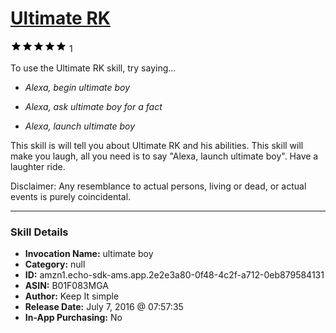 # [Ultimate RK](http://alexa.amazon.com/#skills/amzn1.echo-sdk-ams.app.2e2e3a80-0f48-4c2f-a712-0eb879584131)
![5 stars](../../images/ic_star_black_18dp_1x.png)![5 stars](../../images/ic_star_black_18dp_1x.png)![5 stars](../../images/ic_star_black_18dp_1x.png)![5 stars](../../images/ic_star_black_18dp_1x.png)![5 stars](../../images/ic_star_black_18dp_1x.png) 1

To use the Ultimate RK skill, try saying...

* *Alexa, begin ultimate boy*

* *Alexa, ask ultimate boy for a fact*

* *Alexa, launch ultimate boy*

This  skill is will tell you about Ultimate RK and his abilities.  This skill will make you laugh, all you need is to say "Alexa, launch ultimate boy". Have a laughter ride.

Disclaimer: Any resemblance to actual persons, living or dead, or actual events is purely coincidental.

***

### Skill Details

* **Invocation Name:** ultimate boy
* **Category:** null
* **ID:** amzn1.echo-sdk-ams.app.2e2e3a80-0f48-4c2f-a712-0eb879584131
* **ASIN:** B01F083MGA
* **Author:** Keep It simple
* **Release Date:** July 7, 2016 @ 07:57:35
* **In-App Purchasing:** No
